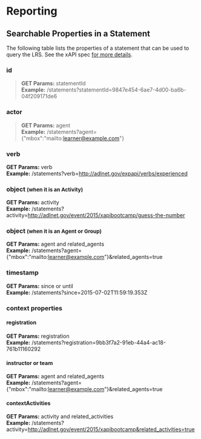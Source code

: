 # Reporting


## Searchable Properties in a Statement
The following table lists the properties of a statement that can be used to query the LRS. See the xAPI spec [for more details](https://github.com/adlnet/xAPI-Spec/blob/master/xAPI.md#stmtapiget).

### id
  >__GET Params:__ statementId  
  >__Example:__ /statements?statementId=9847e454-6ae7-4d00-ba6b-04f209171de6  
  
### actor
  >__GET Params:__ agent  
  >__Example:__ /statements?agent={"mbox":"mailto:learner@example.com"}  

### verb  
  __GET Params:__ verb  
  __Example:__ /statements?verb=http://adlnet.gov/expapi/verbs/experienced  
  
### object <small>(when it is an Activity)</small>  
__GET Params:__ activity  
__Example:__ /statements?activity=http://adlnet.gov/event/2015/xapibootcamp/guess-the-number  
  
### object <small>(when it is an Agent or Group)</small>
__GET Params:__ agent and related_agents  
__Example:__ /statements?agent={"mbox":"mailto:learner@example.com"}&related_agents=true  
  
### timestamp
__GET Params:__ since or until  
__Example:__ /statements?since=2015-07-02T11:59:19.353Z  

### context properties
#### registration
__GET Params:__ registration  
__Example:__ /statements?registration=9bb3f7a2-91eb-44a4-ac18-761b11160292  

#### instructor or team
__GET Params:__ agent and related_agents  
__Example:__ /statements?agent={"mbox":"mailto:learner@example.com"}&related_agents=true  

#### contextActivities
__GET Params:__ activity and related_activities  
__Example:__ /statements?activity=http://adlnet.gov/event/2015/xapibootcamp&related_activities=true  
